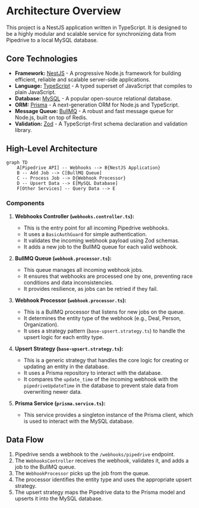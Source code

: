# Architecture Overview

This project is a NestJS application written in TypeScript. It is designed to be a highly modular and scalable service for synchronizing data from Pipedrive to a local MySQL database.

## Core Technologies

*   **Framework:** [NestJS](https://nestjs.com/) - A progressive Node.js framework for building efficient, reliable and scalable server-side applications.
*   **Language:** [TypeScript](https://www.typescriptlang.org/) - A typed superset of JavaScript that compiles to plain JavaScript.
*   **Database:** [MySQL](https://www.mysql.com/) - A popular open-source relational database.
*   **ORM:** [Prisma](https://www.prisma.io/) - A next-generation ORM for Node.js and TypeScript.
*   **Message Queue:** [BullMQ](https://bullmq.io/) - A robust and fast message queue for Node.js, built on top of Redis.
*   **Validation:** [Zod](https://zod.dev/) - A TypeScript-first schema declaration and validation library.

## High-Level Architecture

```mermaid
graph TD
    A[Pipedrive API] -- Webhooks --> B{NestJS Application}
    B -- Add Job --> C[BullMQ Queue]
    C -- Process Job --> D{Webhook Processor}
    D -- Upsert Data --> E[MySQL Database]
    F[Other Services] -- Query Data --> E
```

### Components

1.  **Webhooks Controller (`webhooks.controller.ts`):**
    *   This is the entry point for all incoming Pipedrive webhooks.
    *   It uses a `BasicAuthGuard` for simple authentication.
    *   It validates the incoming webhook payload using Zod schemas.
    *   It adds a new job to the BullMQ queue for each valid webhook.

2.  **BullMQ Queue (`webhook.processor.ts`):**
    *   This queue manages all incoming webhook jobs.
    *   It ensures that webhooks are processed one by one, preventing race conditions and data inconsistencies.
    *   It provides resilience, as jobs can be retried if they fail.

3.  **Webhook Processor (`webhook.processor.ts`):**
    *   This is a BullMQ processor that listens for new jobs on the queue.
    *   It determines the entity type of the webhook (e.g., Deal, Person, Organization).
    *   It uses a strategy pattern (`base-upsert.strategy.ts`) to handle the upsert logic for each entity type.

4.  **Upsert Strategy (`base-upsert.strategy.ts`):**
    *   This is a generic strategy that handles the core logic for creating or updating an entity in the database.
    *   It uses a Prisma repository to interact with the database.
    *   It compares the `update_time` of the incoming webhook with the `pipedriveUpdateTime` in the database to prevent stale data from overwriting newer data.

5.  **Prisma Service (`prisma.service.ts`):**
    *   This service provides a singleton instance of the Prisma client, which is used to interact with the MySQL database.

## Data Flow

1.  Pipedrive sends a webhook to the `/webhooks/pipedrive` endpoint.
2.  The `WebhooksController` receives the webhook, validates it, and adds a job to the BullMQ queue.
3.  The `WebhookProcessor` picks up the job from the queue.
4.  The processor identifies the entity type and uses the appropriate upsert strategy.
5.  The upsert strategy maps the Pipedrive data to the Prisma model and upserts it into the MySQL database.
